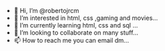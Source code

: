 - 👋 Hi, I’m @robertojrcm
- 👀 I’m interested in html, css ,gaming  and movies...
- 🌱 I’m currently learning html, css and sql ...
- 💞️ I’m looking to collaborate on  many stuff...
- 📫 How to reach me  you can email dm...

<!---
robertojrcm/robertojrcm is a ✨ special ✨ repository because its `README.md` (this file) appears on your GitHub profile.
You can click the Preview link to take a look at your changes.
--->
